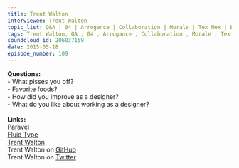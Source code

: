 ```yaml
--- 
title: Trent Walton
interviewee: Trent Walton
topic_list: Q&A | 04 | Arrogance | Collaboration | Morale | Tex Mex | Burgers | BBQ | Improving | Questioning | Design taste | Solving problems | Creating
tags: Trent Walton, QA , 04 , Arrogance , Collaboration , Morale , Tex Mex , Burgers , BBQ , Improving , Questioning , Design taste , Solving problems , Creating
soundcloud_id: 206037159
date: 2015-05-18
episode_number: 109
---
```

 
<p class="show_notes_display"><b>Questions:</b><br>- What pisses you off?<br>- Favorite foods?<br>- How did you improve as a designer?<br>- What do you like about working as a designer?<br><br><b>Links:</b><br><a rel="nofollow" target="_blank" href="http://paravelinc.com/">Paravel</a><br><a rel="nofollow" target="_blank" href="http://trentwalton.com/2012/06/19/fluid-type/">Fluid Type</a><br><a rel="nofollow" target="_blank" href="http://trentwalton.com/">Trent Walton</a><br>Trent Walton on <a rel="nofollow" target="_blank" href="https://github.com/TrentWalton">GitHub</a><br>Trent Walton on <a rel="nofollow" target="_blank" href="https://twitter.com/trentwalton">Twitter</a><br></p>
